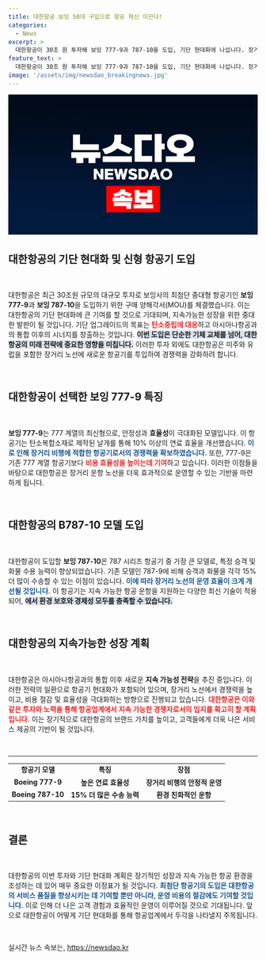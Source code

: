 ```yaml
---
title: 대한항공 보잉 50대 구입으로 항공 혁신 이끈다!
categories:
  - News
excerpt: >
  대한항공이 30조 원 투자해 보잉 777-9과 787-10을 도입, 기단 현대화에 나섭니다. 장거리 노선에 초점을 맞춘 이번 계약은 국내 항공업계 사상 최대 규모로, 지속 가능한 성장의 발판이 될 전망입니다!
feature_text: >
  대한항공이 30조 원 투자해 보잉 777-9과 787-10을 도입, 기단 현대화에 나섭니다. 장거리 노선에 초점을 맞춘 이번 계약은 국내 항공업계 사상 최대 규모로, 지속 가능한 성장의 발판이 될 전망입니다!
image: '/assets/img/newsdao_breakingnews.jpg'
---
```


<p><img src="/assets/img/newsdao_breakingnews.jpg" alt="cryptoinkorea 속보" /></p>

<h2 data-ke-size="size26">대한항공의 기단 현대화 및 신형 항공기 도입</h2>

<p data-ke-size="size16">&nbsp;</p>

<p>대한항공은 최근 30조원 규모의 대규모 투자로 보잉사의 최첨단 중대형 항공기인 <b>보잉 777-9</b>과 <b>보잉 787-10</b>을 도입하기 위한 구매 양해각서(MOU)를 체결했습니다. 이는 대한항공의 기단 현대화에 큰 기여를 할 것으로 기대되며, 지속가능한 성장을 위한 중대한 발판이 될 것입니다. 기단 업그레이드의 목표는 <b><span style="color: #ee2323;">탄소중립에 대응</span></b>하고 아시아나항공과의 통합 이후의 시너지를 창출하는 것입니다. <b><span style="background-color: #21538527;">이번 도입은 단순한 기체 교체를 넘어, 대한항공의 미래 전략에 중요한 영향을 미칩니다.</span></b> 이러한 투자 외에도 대한항공은 미주와 유럽을 포함한 장거리 노선에 새로운 항공기를 투입하여 경쟁력을 강화하려 합니다. </p>

<p data-ke-size="size16">&nbsp;</p>

<h2 data-ke-size="size26">대한항공이 선택한 보잉 777-9 특징</h2>

<p data-ke-size="size16">&nbsp;</p>

<p><b>보잉 777-9</b>는 777 계열의 최신형으로, 안정성과 <b>효율성</b>이 극대화된 모델입니다. 이 항공기는 탄소복합소재로 제작된 날개를 통해 10% 이상의 연료 효율을 개선했습니다. <b><span style="color: #1a5490;">이로 인해 장거리 비행에 적합한 항공기로서의 경쟁력을 확보하였습니다.</span></b> 또한, 777-9은 기존 777 계열 항공기보다 <b><span style="color: #ee2323;">비용 효율성을 높이는데 기여</span></b>하고 있습니다. 이러한 이점들을 바탕으로 대한항공은 장거리 운항 노선을 더욱 효과적으로 운영할 수 있는 기반을 마련하게 됩니다.</p>

<p data-ke-size="size16">&nbsp;</p>

<h2 data-ke-size="size26">대한항공의 B787-10 모델 도입</h2>

<p data-ke-size="size16">&nbsp;</p>

<p>대한항공이 도입할 <b>보잉 787-10</b>은 787 시리즈 항공기 중 가장 큰 모델로, 특정 승객 및 화물 수용 능력이 향상되었습니다. 기존 모델인 787-9에 비해 승객과 화물을 각각 15% 더 많이 수송할 수 있는 이점이 있습니다. <b><span style="color: #1a5490;">이에 따라 장거리 노선의 운영 효율이 크게 개선될 것입니다.</span></b> 이 항공기는 지속 가능한 항공 운항을 지원하는 다양한 최신 기술이 적용되어, <b><span style="background-color: #21538527;">에서 환경 보호와 경제성 모두를 충족할 수 있습니다.</span></b></p>

<p data-ke-size="size16">&nbsp;</p>

<h2 data-ke-size="size26">대한항공의 지속가능한 성장 계획</h2>

<p data-ke-size="size16">&nbsp;</p>

<p>대한항공은 아시아나항공과의 통합 이후 새로운 <b>지속 가능성 전략</b>을 추진 중입니다. 이러한 전략의 일환으로 항공기 현대화가 포함되어 있으며, 장거리 노선에서 경쟁력을 높이고, 비용 절감 및 효율성을 극대화하는 방향으로 진행되고 있습니다. <b><span style="color: #ee2323;">대한항공은 이와 같은 투자와 노력을 통해 항공업계에서 지속 가능한 경쟁자로서의 입지를 확고히 할 계획입니다.</span></b> 이는 장기적으로 대한항공의 브랜드 가치를 높이고, 고객들에게 더욱 나은 서비스 제공의 기반이 될 것입니다.</p>

<p data-ke-size="size16">&nbsp;</p>

<hr />

<table style="width: 100%; border-collapse: collapse;">
    <tr>
        <td style="text-align: center; height: 17px;"><b>항공기 모델</b></td>
        <td style="text-align: center; height: 17px;"><b>특징</b></td>
        <td style="text-align: center; height: 17px;"><b>장점</b></td>
    </tr>
    <tr>
        <td style="text-align: center; height: 17px;"><b>Boeing 777-9</b></td>
        <td style="text-align: center; height: 17px;"><b>높은 연료 효율성</b></td>
        <td style="text-align: center; height: 17px;"><b>장거리 비행의 안정적 운영</b></td>
    </tr>
    <tr>
        <td style="text-align: center; height: 17px;"><b>Boeing 787-10</b></td>
        <td style="text-align: center; height: 17px;"><b>15% 더 많은 수송 능력</b></td>
        <td style="text-align: center; height: 17px;"><b>환경 친화적인 운항</b></td>
    </tr>
</table>

<p data-ke-size="size16">&nbsp;</p>

<h2 data-ke-size="size26">결론</h2>

<p data-ke-size="size16">&nbsp;</p>

<p>대한항공의 이번 투자와 기단 현대화 계획은 장기적인 성장과 지속 가능한 항공 환경을 조성하는 데 있어 매우 중요한 이정표가 될 것입니다. <b><span style="color: #1a5490;">최첨단 항공기의 도입은 대한항공의 서비스 품질을 향상시키는 데 기여할 뿐만 아니라, 운영 비용의 절감에도 기여할 것입니다.</span></b> 이로 인해 더 나은 고객 경험과 효율적인 운영이 이루어질 것으로 기대됩니다. 앞으로 대한항공이 어떻게 기단 현대화를 통해 항공업계에서 두각을 나타낼지 주목됩니다. </p>

<p data-ke-size="size16">&nbsp;</p>
실시간 뉴스 속보는, <a href="https://newsdao.kr" rel="dofollow">https://newsdao.kr</a>


